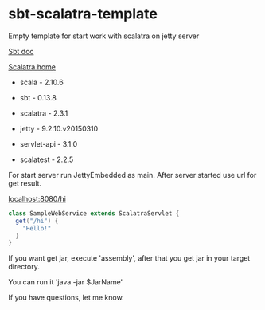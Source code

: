 # sbt-scalatra-template
Empty template for start work with scalatra on jetty server

[Sbt doc](http://www.scala-sbt.org/0.13/tutorial/index.html)

[Scalatra home](http://www.scalatra.org/)

* scala - 2.10.6
* sbt - 0.13.8


* scalatra - 2.3.1
* jetty - 9.2.10.v20150310
* servlet-api - 3.1.0
* scalatest - 2.2.5

For start server run JettyEmbedded as main.
After server started use url for get result.

[localhost:8080/hi](localhost:8080/hi)

```scala
class SampleWebService extends ScalatraServlet {
  get("/hi") {
    "Hello!"
  }
}
```

If you want get jar, execute 'assembly', after that you get jar in your target directory. 

You can run it 'java -jar $JarName'

If you have questions, let me know.


